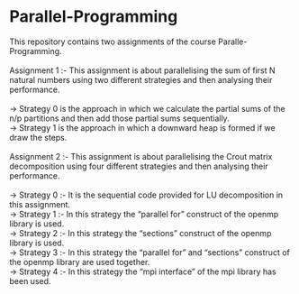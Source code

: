 # Parallel-Programming
This repository contains two assignments of the course Paralle-Programming.<br /><br />
Assignment 1 :- This assignment is about parallelising the sum of first N natural numbers using two different strategies and then analysing their performance.<br /><br />
-> Strategy 0 is the approach in which we calculate the partial sums of the n/p  partitions and then add those partial sums sequentially.<br />
-> Strategy 1 is the approach in which a downward heap is formed if we draw the steps.<br /><br />
Assignment 2 :- This assignment is about parallelising the Crout matrix decomposition using four different strategies and then analysing their performance.<br /><br />
-> Strategy 0 :-  It is the sequential code provided for LU decomposition in this assignment.<br />
-> Strategy 1 :- In this strategy the “parallel for” construct of the openmp library is used.<br />
-> Strategy 2 :- In this strategy the “sections” construct of the openmp library is used.<br />
-> Strategy 3 :- In this strategy the “parallel for” and “sections” construct of the openmp library are used together.<br />
-> Strategy 4 :- In this strategy the “mpi interface” of the mpi library has been used.<br />
